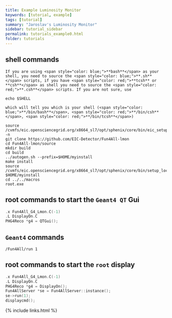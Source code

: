 ```yaml
---
title: Example Luminosity Monitor
keywords: [tutorial, example]
tags: [tutorial]
summary: "Jaroslav's Luminosity Monitor"
sidebar: tutorial_sidebar
permalink: tutorials_example0.html
folder: tutorials
---
```


## shell commands

```
If you are using <span style="color: blue;">**bash**</span> as your shell, you need to source the <span style="color: blue;">**.sh**</span> scripts, if you have <span style="color: red;">**tcsh** or **csh**</span> as shell you need to source the <span style="color: red;">**.csh**</span> scripts. If you are not sure, use

echo $SHELL

which will tell you which is your shell (<span style="color: blue;">**/bin/bash**</span>, <span style="color: red;">**/bin/csh**</span>, <span style="color: red;">**/bin/tcsh**</span>)

source /cvmfs/eic.opensciencegrid.org/x8664_sl7/opt/sphenix/core/bin/eic_setup.sh -n
git clone https://github.com/EIC-Detector/Fun4All-lmon
cd Fun4All-lmon/source
mkdir build
cd build
../autogen.sh --prefix=$HOME/myinstall
make install
source /cvmfs/eic.opensciencegrid.org/x8664_sl7/opt/sphenix/core/bin/setup_local.sh $HOME/myinstall
cd ../../macros
root.exe
```

## root commands to start the `Geant4 QT` Gui

```cpp
.x Fun4All_G4_Lmon.C(-1)
.L DisplayOn.C
PHG4Reco *g4 = QTGui();
```
## `Geant4` commands

```
/Fun4All/run 1
```

## root commands to start the `root` display

```cpp
.x Fun4All_G4_Lmon.C(-1)
.L DisplayOn.C
PHG4Reco *g4 = DisplayOn();
Fun4AllServer *se = Fun4AllServer::instance();
se->run(1);
displaycmd();
```

{% include links.html %}

